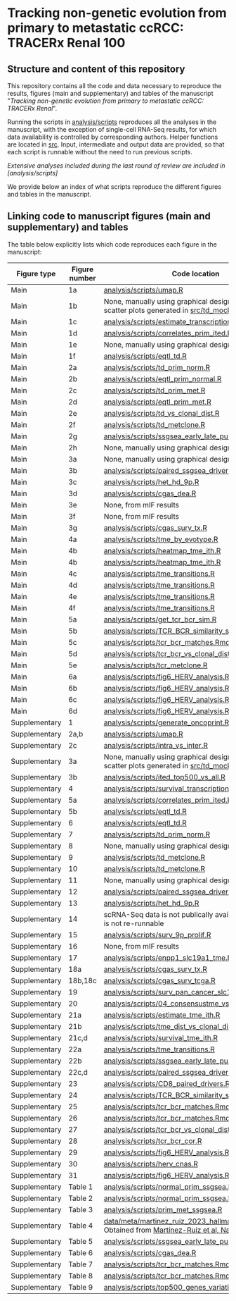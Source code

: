 # Tracking non-genetic evolution from primary to metastatic ccRCC: TRACERx Renal 100

## Structure and content of this repository

This repository contains all the code and data necessary to reproduce the results, figures (main and supplementary) and tables of the manuscript "*Tracking non-genetic evolution from primary to metastatic ccRCC: TRACERx Renal*".

Running the scripts in [analysis/scripts](https://github.com/sanroman-24/tx100_rna_2024/tree/main/analysis/scripts) reproduces all the analyses in the manuscript, with the exception of single-cell RNA-Seq results, for which data availability is controlled by corresponding authors. Helper functions are located in [src](https://github.com/sanroman-24/tx100_rna_2024/tree/main/src). Input, intermediate and output data are provided, so that each script is runnable without the need to run previous scripts. 

*Extensive analyses included during the last round of review are included in [analysis/scripts]*

We provide below an index of what scripts reproduce the different figures and tables in the manuscript.

## Linking code to manuscript figures (main and supplementary) and tables

The table below explicitly lists which code reproduces each figure in the manuscript:

| Figure type   | Figure number  | Code location |
| ------------- | -------------- | --------------| 
| Main          | 1a              | [analysis/scripts/umap.R](https://github.com/sanroman-24/tx100_rna_2024/blob/main/analysis/scripts/umap.R)|
| Main          | 1b             | None, manually using graphical design software. Mock scatter plots generated in [src/td_mock_example.R](https://github.com/sanroman-24/tx100_rna_2024/blob/main/src/td_mock_example.R)|
| Main          | 1c              | [analysis/scripts/estimate_transcriptional_ited.R](https://github.com/sanroman-24/tx100_rna_2024/blob/main/analysis/scripts/estimate_transcriptional_ited.R)|
| Main          | 1d              | [analysis/scripts/correlates_prim_ited.R](https://github.com/sanroman-24/tx100_rna_2024/blob/main/analysis/scripts/correlates_primary_ited.R)|
| Main          | 1e              | None, manually using graphical design software |
| Main          | 1f              | [analysis/scripts/eqtl_td.R](https://github.com/sanroman-24/tx100_rna_2024/blob/main/analysis/scripts/eqtl_td.R)|
| Main          | 2a              | [analysis/scripts/td_prim_norm.R](https://github.com/sanroman-24/tx100_rna_2024/blob/main/analysis/scripts/td_prim_norm.R)|
| Main          | 2b              | [analysis/scripts/eqtl_prim_normal.R](https://github.com/sanroman-24/tx100_rna_2024/blob/main/analysis/scripts/eqtl_prim_normal.R)|
| Main          | 2c              | [analysis/scripts/td_prim_met.R](https://github.com/sanroman-24/tx100_rna_2024/blob/main/analysis/scripts/td_prim_met.R)|
| Main          | 2d              | [analysis/scripts/eqtl_prim_met.R](https://github.com/sanroman-24/tx100_rna_2024/blob/main/analysis/scripts/eqtl_prim_met.R)|
| Main          | 2e              | [analysis/scripts/td_vs_clonal_dist.R](https://github.com/sanroman-24/tx100_rna_2024/blob/main/analysis/scripts/td_vs_clonal_dist.R)|
| Main          | 2f              | [analysis/scripts/td_metclone.R](https://github.com/sanroman-24/tx100_rna_2024/blob/main/analysis/scripts/td_metclone.R)|
| Main          | 2g              | [analysis/scripts/ssgsea_early_late_purity.R](https://github.com/sanroman-24/tx100_rna_2024/blob/main/analysis/scripts/ssgsea_early_late_purity.R)|
| Main          | 2h             | None, manually using graphical design software |
| Main          | 3a             | None, manually using graphical design software |
| Main          | 3b             | [analysis/scripts/paired_ssgsea_driver.R](https://github.com/sanroman-24/tx100_rna_2024/blob/main/analysis/scripts/paired_ssgsea_driver.R)|
| Main          | 3c             | [analysis/scripts/het_hd_9p.R](https://github.com/sanroman-24/tx100_rna_2024/blob/main/analysis/scripts/het_hd_9p.R)|
| Main          | 3d             | [analysis/scripts/cgas_dea.R](https://github.com/sanroman-24/tx100_rna_2024/blob/main/analysis/scripts/cgas_dea.R)|
| Main          | 3e             | None, from mIF results |
| Main          | 3f             | None, from mIF results |
| Main          | 3g             | [analysis/scripts/cgas_surv_tx.R](https://github.com/sanroman-24/tx100_rna_2024/blob/main/analysis/scripts/cgas_surv_tx.R)|
| Main          | 4a             | [analysis/scripts/tme_by_evotype.R](https://github.com/sanroman-24/tx100_rna_2024/blob/main/analysis/scripts/tme_by_evotype.R)|
| Main          | 4b             | [analysis/scripts/heatmap_tme_ith.R](https://github.com/sanroman-24/tx100_rna_2024/blob/main/analysis/scripts/heatmap_tme_ith.R)|
| Main          | 4b             | [analysis/scripts/heatmap_tme_ith.R](https://github.com/sanroman-24/tx100_rna_2024/blob/main/analysis/scripts/heatmap_tme_ith.R)|
| Main          | 4c             | [analysis/scripts/tme_transitions.R](https://github.com/sanroman-24/tx100_rna_2024/blob/main/analysis/scripts/tme_transitions.R)|
| Main          | 4d             | [analysis/scripts/tme_transitions.R](https://github.com/sanroman-24/tx100_rna_2024/blob/main/analysis/scripts/tme_transitions.R)|
| Main          | 4e             | [analysis/scripts/tme_transitions.R](https://github.com/sanroman-24/tx100_rna_2024/blob/main/analysis/scripts/tme_transitions.R)|
| Main          | 4f             | [analysis/scripts/tme_transitions.R](https://github.com/sanroman-24/tx100_rna_2024/blob/main/analysis/scripts/tme_transitions.R)|
| Main          | 5a             | [analysis/scripts/get_tcr_bcr_sim.R](https://github.com/sanroman-24/tx100_rna_2024/blob/main/analysis/scripts/get_tcr_bcr_sim.R)|
| Main          | 5b             | [analysis/scripts/TCR_BCR_similarity_survival.R](https://github.com/sanroman-24/tx100_rna_2024/blob/main/analysis/scripts/TCR_BCR_similarity_survival.R)|
| Main          | 5c             | [analysis/scripts/tcr_bcr_matches.Rmd](https://github.com/sanroman-24/tx100_rna_2024/blob/main/analysis/scripts/tcr_bcr_matches.Rmd)|
| Main          | 5d             | [analysis/scripts/tcr_bcr_vs_clonal_dist.R](https://github.com/sanroman-24/tx100_rna_2024/blob/main/analysis/scripts/tcr_bcr_vs_clonal_dist.R)|
| Main          | 5e             | [analysis/scripts/tcr_metclone.R](https://github.com/sanroman-24/tx100_rna_2024/blob/main/analysis/scripts/tcr_metclone.R)|
| Main          | 6a             | [analysis/scripts/fig6_HERV_analysis.R](https://github.com/sanroman-24/tx100_rna_2024/blob/main/analysis/scripts/fig6_HERV_analysis.R)|
| Main          | 6b             | [analysis/scripts/fig6_HERV_analysis.R](https://github.com/sanroman-24/tx100_rna_2024/blob/main/analysis/scripts/fig6_HERV_analysis.R)|
| Main          | 6c             | [analysis/scripts/fig6_HERV_analysis.R](https://github.com/sanroman-24/tx100_rna_2024/blob/main/analysis/scripts/fig6_HERV_analysis.R)|
| Main          | 6d             | [analysis/scripts/fig6_HERV_analysis.R](https://github.com/sanroman-24/tx100_rna_2024/blob/main/analysis/scripts/fig6_HERV_analysis.R)|
| Supplementary          | 1              | [analysis/scripts/generate_oncoprint.R](https://github.com/sanroman-24/tx100_rna_2024/blob/main/analysis/scripts/generate_oncoprint.R)|
| Supplementary          | 2a,b             | [analysis/scripts/umap.R](https://github.com/sanroman-24/tx100_rna_2024/blob/main/analysis/scripts/umap.R)|
| Supplementary          | 2c             | [analysis/scripts/intra_vs_inter.R](https://github.com/sanroman-24/tx100_rna_2024/blob/main/analysis/scripts/intra_vs_inter.R)|
| Supplementary          | 3a             | None, manually using graphical design software. Mock scatter plots generated in [src/td_mock_example.R](https://github.com/sanroman-24/tx100_rna_2024/blob/main/src/td_mock_example.R)|
| Supplementary          | 3b             |[analysis/scripts/ited_top500_vs_all.R](https://github.com/sanroman-24/tx100_rna_2024/blob/main/analysis/scripts/ited_top500_vs_all.R) |
| Supplementary          | 4             | [analysis/scripts/survival_transcriptional_ited.R](https://github.com/sanroman-24/tx100_rna_2024/blob/main/analysis/scripts/survival_transcriptional_ited.R)|
| Supplementary          | 5a             | [analysis/scripts/correlates_prim_ited.R](https://github.com/sanroman-24/tx100_rna_2024/blob/main/analysis/scripts/correlates_primary_ited.R)|
| Supplementary          | 5b             | [analysis/scripts/eqtl_td.R](https://github.com/sanroman-24/tx100_rna_2024/blob/main/analysis/scripts/eqtl_td.R)|
| Supplementary          | 6             | [analysis/scripts/eqtl_td.R](https://github.com/sanroman-24/tx100_rna_2024/blob/main/analysis/scripts/eqtl_td.R)|
| Supplementary          | 7             | [analysis/scripts/td_prim_norm.R](https://github.com/sanroman-24/tx100_rna_2024/blob/main/analysis/scripts/td_prim_norm.R)|
| Supplementary          | 8             | None, manually using graphical design software|
| Supplementary          | 9             | [analysis/scripts/td_metclone.R](https://github.com/sanroman-24/tx100_rna_2024/blob/main/analysis/scripts/td_metclone.R)|
| Supplementary          | 10             | [analysis/scripts/td_metclone.R](https://github.com/sanroman-24/tx100_rna_2024/blob/main/analysis/scripts/td_metclone.R)|
| Supplementary          | 11             | None, manually using graphical design software|
| Supplementary          | 12             | [analysis/scripts/paired_ssgsea_driver.R](https://github.com/sanroman-24/tx100_rna_2024/blob/main/analysis/scripts/paired_ssgsea_driver.R)|
| Supplementary          | 13             | [analysis/scripts/het_hd_9p.R](https://github.com/sanroman-24/tx100_rna_2024/blob/main/analysis/scripts/het_hd_9p.R)|
| Supplementary          | 14             | scRNA-Seq data is not publically available, hence code is not re-runnable|
| Supplementary          | 15             | [analysis/scripts/surv_9p_prolif.R](https://github.com/sanroman-24/tx100_rna_2024/blob/main/analysis/scripts/surv_9p_prolif.R)|
| Supplementary          | 16             | None, from mIF results |
| Supplementary          | 17             | [analysis/scripts/enpp1_slc19a1_tme.R](https://github.com/sanroman-24/tx100_rna_2024/blob/main/analysis/scripts/enpp1_slc19a1_tme.R)|
| Supplementary          | 18a             | [analysis/scripts/cgas_surv_tx.R](https://github.com/sanroman-24/tx100_rna_2024/blob/main/analysis/scripts/cgas_surv_tx.R)|
| Supplementary          | 18b,18c             | [analysis/scripts/cgas_surv_tcga.R](https://github.com/sanroman-24/tx100_rna_2024/blob/main/analysis/scripts/cgas_surv_tcga.R)|
| Supplementary          | 19             | [analysis/scripts/surv_pan_cancer_slc19a1.R](https://github.com/sanroman-24/tx100_rna_2024/blob/main/analysis/scripts/surv_pan_cancer_slc19a1.R)|
| Supplementary          | 20             | [analysis/scripts/04_consensustme_vs_histo.R](https://github.com/sanroman-24/tx100_rna_2024/blob/main/analysis/scripts/04_consensustme_vs_histo.R)|
| Supplementary          | 21a             | [analysis/scripts/estimate_tme_ith.R](https://github.com/sanroman-24/tx100_rna_2024/blob/main/analysis/scripts/estimate_tme_ith.R)|
| Supplementary          | 21b             | [analysis/scripts/tme_dist_vs_clonal_dist.R](https://github.com/sanroman-24/tx100_rna_2024/blob/main/analysis/scripts/tme_dist_vs_clonal_dist.R)|
| Supplementary          | 21c,d             | [analysis/scripts/survival_tme_ith.R](https://github.com/sanroman-24/tx100_rna_2024/blob/main/analysis/scripts/survival_tme_ith.R)|
| Supplementary          | 22a             | [analysis/scripts/tme_transitions.R](https://github.com/sanroman-24/tx100_rna_2024/blob/main/analysis/scripts/tme_transitions.R)|
| Supplementary          | 22b             | [analysis/scripts/ssgsea_early_late_purity.R](https://github.com/sanroman-24/tx100_rna_2024/blob/main/analysis/scripts/ssgsea_early_late_purity.R)|
| Supplementary          | 22c,d             | [analysis/scripts/paired_ssgsea_driver.R](https://github.com/sanroman-24/tx100_rna_2024/blob/main/analysis/scripts/paired_ssgsea_driver.R)|
| Supplementary          | 23             | [analysis/scripts/CD8_paired_drivers.R](https://github.com/sanroman-24/tx100_rna_2024/blob/main/analysis/scripts/CD8_paired_drivers.R)|
| Supplementary          | 24             | [analysis/scripts/TCR_BCR_similarity_survival.R](https://github.com/sanroman-24/tx100_rna_2024/blob/main/analysis/scripts/TCR_BCR_similarity_survival.R)|
| Supplementary          | 25             | [analysis/scripts/tcr_bcr_matches.Rmd](https://github.com/sanroman-24/tx100_rna_2024/blob/main/analysis/scripts/tcr_bcr_matches.Rmd)|
| Supplementary          | 26             | [analysis/scripts/tcr_bcr_matches.Rmd](https://github.com/sanroman-24/tx100_rna_2024/blob/main/analysis/scripts/tcr_bcr_matches.Rmd)|
| Supplementary          | 27             | [analysis/scripts/tcr_bcr_vs_clonal_dist.R](https://github.com/sanroman-24/tx100_rna_2024/blob/main/analysis/scripts/tcr_bcr_vs_clonal_dist.R)|
| Supplementary          | 28             | [analysis/scripts/tcr_bcr_cor.R](https://github.com/sanroman-24/tx100_rna_2024/blob/main/analysis/scripts/tcr_bcr_cor.R)|
| Supplementary          | 29             | [analysis/scripts/fig6_HERV_analysis.R](https://github.com/sanroman-24/tx100_rna_2024/blob/main/analysis/scripts/fig6_HERV_analysis.R)|
| Supplementary          | 30             | [analysis/scripts/herv_cnas.R](https://github.com/sanroman-24/tx100_rna_2024/blob/main/analysis/scripts/herv_cnas.R)|
| Supplementary          | 31             | [analysis/scripts/fig6_HERV_analysis.R](https://github.com/sanroman-24/tx100_rna_2024/blob/main/analysis/scripts/fig6_HERV_analysis.R)|
| Supplementary          | Table 1        | [analysis/scripts/normal_prim_ssgsea.R](https://github.com/sanroman-24/tx100_rna_2024/blob/main/analysis/scripts/normal_prim_ssgsea.R)|
| Supplementary          | Table 2        | [analysis/scripts/normal_prim_ssgsea.R](https://github.com/sanroman-24/tx100_rna_2024/blob/main/analysis/scripts/normal_prim_ssgsea.R)|
| Supplementary          | Table 3        | [analysis/scripts/prim_met_ssgsea.R](https://github.com/sanroman-24/tx100_rna_2024/blob/main/analysis/scripts/prim_met_ssgsea.R)|
| Supplementary          | Table 4        | [data/meta/martinez_ruiz_2023_hallmark_gs_groups.txt](https://github.com/sanroman-24/tx100_rna_2024/blob/main/data/meta/martinez_ruiz_2023_hallmark_gs_groups.txt). Obtained from [Martínez-Ruiz et al, Nature 2023](https://www.nature.com/articles/s41586-023-05706-4#Sec8) |
| Supplementary          | Table 5        | [analysis/scripts/ssgsea_early_late_purity.R](https://github.com/sanroman-24/tx100_rna_2024/blob/main/analysis/scripts/ssgsea_early_late_purity.R)|
| Supplementary          | Table 6        | [analysis/scripts/cgas_dea.R](https://github.com/sanroman-24/tx100_rna_2024/blob/main/analysis/scripts/cgas_dea.R)|
| Supplementary          | Table 7        | [analysis/scripts/tcr_bcr_matches.Rmd](https://github.com/sanroman-24/tx100_rna_2024/blob/main/analysis/scripts/tcr_bcr_matches.Rmd)|
| Supplementary          | Table 8        | [analysis/scripts/tcr_bcr_matches.Rmd](https://github.com/sanroman-24/tx100_rna_2024/blob/main/analysis/scripts/tcr_bcr_matches.Rmd)|
| Supplementary          | Table 9        | [analysis/scripts/top500_genes_variation.R](https://github.com/sanroman-24/tx100_rna_2024/blob/main/analysis/scripts/top500_genes_variation.R)|